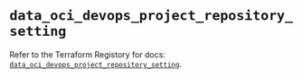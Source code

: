 # `data_oci_devops_project_repository_setting`

Refer to the Terraform Registory for docs: [`data_oci_devops_project_repository_setting`](https://registry.terraform.io/providers/oracle/oci/6.18.0/docs/data-sources/devops_project_repository_setting).
